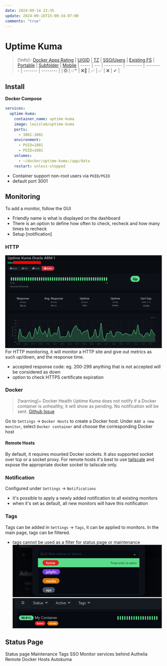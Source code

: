 ```yaml
---
date: 2024-09-14 22:35
update: 2024-09-16T15:00:34-07:00
comments: "true"
---
```

# Uptime Kuma
> [!info]- [Docker Apps Rating](02-docker-ratings.md)
> | [U/GID](02-docker-ratings.md#ugid) | [TZ](02-docker-ratings.md#tz)  | [SSO/Users](02-docker-ratings.md#sso) | [Existing FS](02-docker-ratings.md#existingfs) | [Portable](02-docker-ratings.md#portable) | [Subfolder](02-docker-ratings.md#subfolder) | [Mobile](02-docker-ratings.md#mobile)
> | ----- | --- | --------- | -------- | -------- | ------- | -------- |
> | ❎     | ✅*  | ❌🤵       | ✅        | ✅ | ❌ | ✔ |

## Install
**Docker Compose**
```yaml
services:
  uptime-kuma:
    container_name: uptime-kuma
    image: louislam/uptime-kuma
    ports:
      - 3001:3001
    environment:
      - PUID=1001
      - PGID=1001
    volumes:
      - ~/docker/uptime-kuma:/app/data
    restart: unless-stopped
```

- Container support non-root users  via `PUID/PGID`
- default port 3001

## Monitoring
To add a monitor, follow the GUI
- Friendly name is what is displayed on the dashboard
- There is an option to define how often to check, recheck and how many times to recheck
- Setup [notification]
### HTTP
![](assets/Pasted%20image%2020240916122455.png)
For HTTP monitoring, it will monitor a HTTP site and give out metrics as such up/down, and the response time.
- accepted response code: eg. 200-299 anything that is not accepted will be considered as down
- option to check HTTPS certificate expiration
### Docker
> [!warning]+ Docker Health
> Uptime Kuma does not notify if a Docker container is unhealthy, it will show as pending. No notification will be sent. [Github Issue](https://github.com/louislam/uptime-kuma/issues/4369)

Go to `Settings` -> `Docker Hosts` to create a Docker host.
Under `Add a new monitor`, select `Docker container` and choose the corresponding Docker host
#### Remote Hosts
By default, it requires mounted Docker sockets. It also supported socket over tcp or a socket proxy. For remote hosts it's best to use [tailscale](../Cloud%20VPS/basic-server-setup-caddy-docker-tailscale.md) and expose the appropriate docker socket to tailscale only.
### Notification
Configured under `Settings` -> `Notifications`
- it's possible to apply a newly added notification to all existing monitors
- when it's set as default, all new monitors will have this notification
### Tags
Tags can be added in `Settings` -> `Tags`, it can be applied to monitors. In the main page, tags can be filtered.
- tags cannot be used as a filter for status page or maintenance
![](assets/Pasted%20image%2020240916145549.png)
![](assets/Pasted%20image%2020240916145631.png)
## Status Page


Status page
Maintenance
Tags
SSO
Monitor services behind Authelia
Remote Docker Hosts
Autokuma

